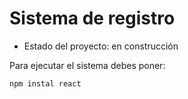 <h1>Sistema de registro</h1>

- Estado del proyecto: en construcción

Para ejecutar el sistema debes poner:

```npm instal react```
